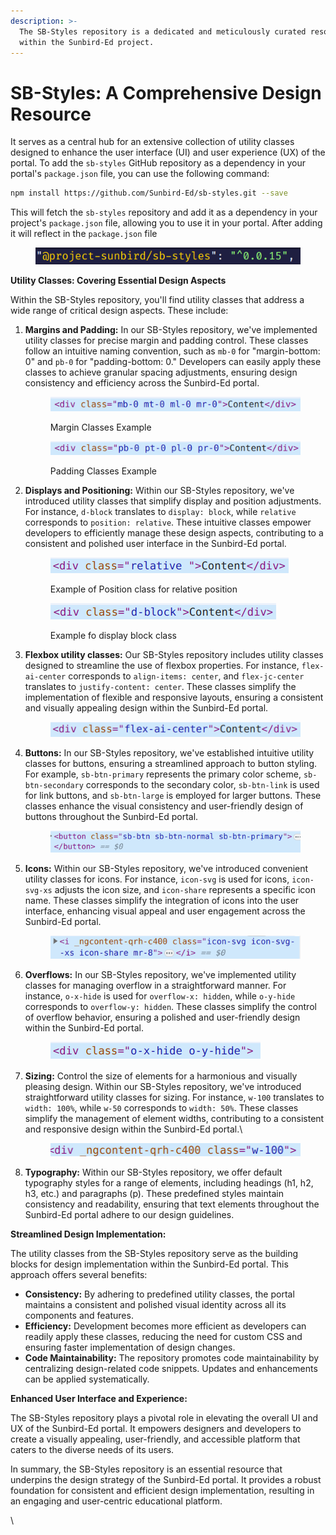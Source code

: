 ```yaml
---
description: >-
  The SB-Styles repository is a dedicated and meticulously curated resource
  within the Sunbird-Ed project.
---
```


# SB-Styles: A Comprehensive Design Resource

It serves as a central hub for an extensive collection of utility classes designed to enhance the user interface (UI) and user experience (UX) of the portal. To add the `sb-styles` GitHub repository as a dependency in your portal's `package.json` file, you can use the following command:

```bash
npm install https://github.com/Sunbird-Ed/sb-styles.git --save
```

This will fetch the `sb-styles` repository and add it as a dependency in your project's `package.json` file, allowing you to use it in your portal. After adding it will reflect in the `package.json` file

<figure><img src="../../../../.gitbook/assets/image (5).png" alt=""><figcaption></figcaption></figure>

**Utility Classes: Covering Essential Design Aspects**

Within the SB-Styles repository, you'll find utility classes that address a wide range of critical design aspects. These include:

1.  **Margins and Padding:** In our SB-Styles repository, we've implemented utility classes for precise margin and padding control. These classes follow an intuitive naming convention, such as `mb-0` for "margin-bottom: 0" and `pb-0` for "padding-bottom: 0." Developers can easily apply these classes to achieve granular spacing adjustments, ensuring design consistency and efficiency across the Sunbird-Ed portal.

    <figure><img src="../../../../.gitbook/assets/image (49).png" alt=""><figcaption><p>Margin Classes Example</p></figcaption></figure>

    <figure><img src="../../../../.gitbook/assets/image (52).png" alt=""><figcaption><p>Padding Classes Example</p></figcaption></figure>
2.  **Displays and Positioning:** Within our SB-Styles repository, we've introduced utility classes that simplify display and position adjustments. For instance, `d-block` translates to `display: block`, while `relative` corresponds to `position: relative`. These intuitive classes empower developers to efficiently manage these design aspects, contributing to a consistent and polished user interface in the Sunbird-Ed portal.

    <figure><img src="../../../../.gitbook/assets/image (54).png" alt=""><figcaption><p>Example of Position class for relative position</p></figcaption></figure>

    <figure><img src="../../../../.gitbook/assets/image (55).png" alt=""><figcaption><p>Example fo display block class</p></figcaption></figure>
3.  **Flexbox utility classes:** Our SB-Styles repository includes utility classes designed to streamline the use of flexbox properties. For instance, `flex-ai-center` corresponds to `align-items: center`, and `flex-jc-center` translates to `justify-content: center`. These classes simplify the implementation of flexible and responsive layouts, ensuring a consistent and visually appealing design within the Sunbird-Ed portal.

    <figure><img src="../../../../.gitbook/assets/image (56).png" alt=""><figcaption></figcaption></figure>
4.  **Buttons:** In our SB-Styles repository, we've established intuitive utility classes for buttons, ensuring a streamlined approach to button styling. For example, `sb-btn-primary` represents the primary color scheme, `sb-btn-secondary` corresponds to the secondary color, `sb-btn-link` is used for link buttons, and `sb-btn-large` is employed for larger buttons. These classes enhance the visual consistency and user-friendly design of buttons throughout the Sunbird-Ed portal.

    <figure><img src="../../../../.gitbook/assets/image (57).png" alt=""><figcaption></figcaption></figure>
5.  **Icons:** Within our SB-Styles repository, we've introduced convenient utility classes for icons. For instance, `icon-svg` is used for icons, `icon-svg-xs` adjusts the icon size, and `icon-share` represents a specific icon name. These classes simplify the integration of icons into the user interface, enhancing visual appeal and user engagement across the Sunbird-Ed portal.

    <figure><img src="../../../../.gitbook/assets/image (58).png" alt=""><figcaption></figcaption></figure>
6.  **Overflows:** In our SB-Styles repository, we've implemented utility classes for managing overflow in a straightforward manner. For instance, `o-x-hide` is used for `overflow-x: hidden`, while `o-y-hide` corresponds to `overflow-y: hidden`. These classes simplify the control of overflow behavior, ensuring a polished and user-friendly design within the Sunbird-Ed portal.

    <figure><img src="../../../../.gitbook/assets/image (60).png" alt=""><figcaption></figcaption></figure>
7.  **Sizing:** Control the size of elements for a harmonious and visually pleasing design. Within our SB-Styles repository, we've introduced straightforward utility classes for sizing. For instance, `w-100` translates to `width: 100%`, while `w-50` corresponds to `width: 50%`. These classes simplify the management of element widths, contributing to a consistent and responsive design within the Sunbird-Ed portal.\\

    <figure><img src="../../../../.gitbook/assets/image (59).png" alt=""><figcaption></figcaption></figure>
8. **Typography:** Within our SB-Styles repository, we offer default typography styles for a range of elements, including headings (h1, h2, h3, etc.) and paragraphs (p). These predefined styles maintain consistency and readability, ensuring that text elements throughout the Sunbird-Ed portal adhere to our design guidelines.

**Streamlined Design Implementation:**

The utility classes from the SB-Styles repository serve as the building blocks for design implementation within the Sunbird-Ed portal. This approach offers several benefits:

* **Consistency:** By adhering to predefined utility classes, the portal maintains a consistent and polished visual identity across all its components and features.
* **Efficiency:** Development becomes more efficient as developers can readily apply these classes, reducing the need for custom CSS and ensuring faster implementation of design changes.
* **Code Maintainability:** The repository promotes code maintainability by centralizing design-related code snippets. Updates and enhancements can be applied systematically.

**Enhanced User Interface and Experience:**

The SB-Styles repository plays a pivotal role in elevating the overall UI and UX of the Sunbird-Ed portal. It empowers designers and developers to create a visually appealing, user-friendly, and accessible platform that caters to the diverse needs of its users.

In summary, the SB-Styles repository is an essential resource that underpins the design strategy of the Sunbird-Ed portal. It provides a robust foundation for consistent and efficient design implementation, resulting in an engaging and user-centric educational platform.

\\
